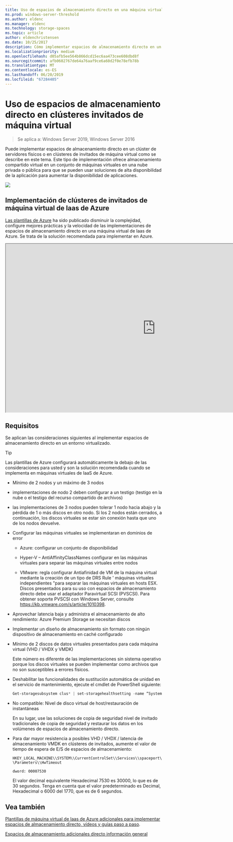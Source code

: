 ```yaml
---
title: Uso de espacios de almacenamiento directo en una máquina virtual
ms.prod: windows-server-threshold
ms.author: eldenc
ms.manager: eldenc
ms.technology: storage-spaces
ms.topic: article
author: eldenchristensen
ms.date: 10/25/2017
description: Cómo implementar espacios de almacenamiento directo en un clúster de invitado de máquina virtual, por ejemplo, en Microsoft Azure.
ms.localizationpriority: medium
ms.openlocfilehash: d05afb5ee564b866dcd15ec6aa473cee608dbd8f
ms.sourcegitcommit: afb0602767de64a76aaf9ce6a60d2f0e78efb78b
ms.translationtype: MT
ms.contentlocale: es-ES
ms.lasthandoff: 06/20/2019
ms.locfileid: "67284405"
---
```

# <a name="using-storage-spaces-direct-in-guest-virtual-machine-clusters"></a>Uso de espacios de almacenamiento directo en clústeres invitados de máquina virtual

> Se aplica a: Windows Server 2019, Windows Server 2016

Puede implementar espacios de almacenamiento directo en un clúster de servidores físicos o en clústeres de invitados de máquina virtual como se describe en este tema. Este tipo de implementación ofrece almacenamiento compartido virtual en un conjunto de máquinas virtuales en una nube privada o pública para que se pueden usar soluciones de alta disponibilidad de la aplicación para aumentar la disponibilidad de aplicaciones.

![](media/storage-spaces-direct-in-vm/storage-spaces-direct-in-vm.png)

## <a name="deploying-in-azure-iaas-vm-guest-clusters"></a>Implementación de clústeres de invitados de máquina virtual de Iaas de Azure

[Las plantillas de Azure](https://github.com/robotechredmond/301-storage-spaces-direct-md) ha sido publicado disminuir la complejidad, configure mejores prácticas y la velocidad de las implementaciones de espacios de almacenamiento directo en una máquina virtual de Iaas de Azure. Se trata de la solución recomendada para implementar en Azure.

<iframe src="https://channel9.msdn.com/Series/Microsoft-Hybrid-Cloud-Best-Practices-for-IT-Pros/Step-by-Step-Deploy-Windows-Server-2016-Storage-Spaces-Direct-S2D-Cluster-in-Microsoft-Azure/player" width="960" height="540" allowfullscreen></iframe>

## <a name="requirements"></a>Requisitos

Se aplican las consideraciones siguientes al implementar espacios de almacenamiento directo en un entorno virtualizado.

> [!TIP]
> Las plantillas de Azure configurará automáticamente la debajo de las consideraciones para usted y son la solución recomendada cuando se implementa en máquinas virtuales de IaaS de Azure.

-   Mínimo de 2 nodos y un máximo de 3 nodos

-   implementaciones de nodo 2 deben configurar a un testigo (testigo en la nube o el testigo del recurso compartido de archivos)

-   las implementaciones de 3 nodos pueden tolerar 1 nodo hacia abajo y la pérdida de 1 o más discos en otro nodo.  Si los 2 nodos están cerrados, a continuación, los discos virtuales se estar sin conexión hasta que uno de los nodos devuelve.  

-   Configurar las máquinas virtuales se implementaran en dominios de error

    -   Azure: configurar un conjunto de disponibilidad

    -   Hyper-V – AntiAffinityClassNames configurar en las máquinas virtuales para separar las máquinas virtuales entre nodos

    -   VMware: regla configurar Antiafinidad de VM de la máquina virtual mediante la creación de un tipo de DRS Rule ' máquinas virtuales independientes "para separar las máquinas virtuales en hosts ESX. Discos presentados para su uso con espacios de almacenamiento directo debe usar el adaptador Paravirtual SCSI (PVSCSI). Para obtener soporte PVSCSI con Windows Server, consulte https://kb.vmware.com/s/article/1010398.

-   Aprovechar latencia baja y administra el almacenamiento de alto rendimiento: Azure Premium Storage se necesitan discos

-   Implementar un diseño de almacenamiento sin formato con ningún dispositivo de almacenamiento en caché configurado

-   Mínimo de 2 discos de datos virtuales presentados para cada máquina virtual (VHD / VHDX y VMDK)

    Este número es diferente de las implementaciones sin sistema operativo porque los discos virtuales se pueden implementar como archivos que no son susceptibles a errores físicos.

-   Deshabilitar las funcionalidades de sustitución automática de unidad en el servicio de mantenimiento, ejecute el cmdlet de PowerShell siguiente:

    ```powershell
    Get-storagesubsystem clus* | set-storagehealthsetting -name “System.Storage.PhysicalDisk.AutoReplace.Enabled” -value “False”
    ```

-   No compatible: Nivel de disco virtual de host/restauración de instantáneas

    En su lugar, use las soluciones de copia de seguridad nivel de invitado tradicionales de copia de seguridad y restaurar los datos en los volúmenes de espacios de almacenamiento directo.

-   Para dar mayor resistencia a posibles VHD / VHDX / latencia de almacenamiento VMDK en clústeres de invitados, aumente el valor de tiempo de espera de E/S de espacios de almacenamiento:

    `HKEY_LOCAL_MACHINE\\SYSTEM\\CurrentControlSet\\Services\\spaceport\\Parameters\\HwTimeout`

    `dword: 00007530`

    El valor decimal equivalente Hexadecimal 7530 es 30000, lo que es de 30 segundos. Tenga en cuenta que el valor predeterminado es Decimal, Hexadecimal o 6000 del 1770, que es de 6 segundos.

## <a name="see-also"></a>Vea también

[Plantillas de máquina virtual de Iaas de Azure adicionales para implementar espacios de almacenamiento directo, vídeos y guías paso a paso](https://techcommunity.microsoft.com/t5/Failover-Clustering/Deploying-IaaS-VM-Guest-Clusters-in-Microsoft-Azure/ba-p/372126).

[Espacios de almacenamiento adicionales directo información general](https://docs.microsoft.com/windows-server/storage/storage-spaces/storage-spaces-direct-overview)
